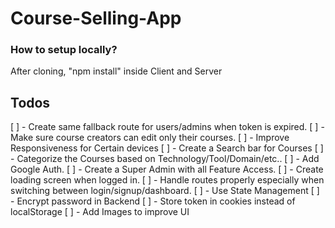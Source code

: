 # Course-Selling-App

### How to setup locally?

After cloning, "npm install" inside Client and Server

## Todos

[ ] - Create same fallback route for users/admins when token is expired.
[ ] - Make sure course creators can edit only their courses.
[ ] - Improve Responsiveness for Certain devices
[ ] - Create a Search bar for Courses
[ ] - Categorize the Courses based on Technology/Tool/Domain/etc..
[ ] - Add Google Auth.
[ ] - Create a Super Admin with all Feature Access.
[ ] - Create loading screen when logged in.
[ ] - Handle routes properly especially when switching between login/signup/dashboard.
[ ] - Use State Management
[ ] - Encrypt password in Backend
[ ] - Store token in cookies instead of localStorage
[ ] - Add Images to improve UI
